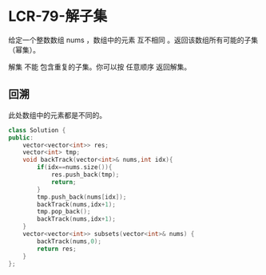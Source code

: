 # LCR-79-解子集

给定一个整数数组 nums ，数组中的元素 互不相同 。返回该数组所有可能的子集（幂集）。

解集 不能 包含重复的子集。你可以按 任意顺序 返回解集。

## 回溯

此处数组中的元素都是不同的。

```C++
class Solution {
public:
    vector<vector<int>> res;
    vector<int> tmp;
    void backTrack(vector<int>& nums,int idx){
        if(idx==nums.size()){
            res.push_back(tmp);
            return;
        }
        tmp.push_back(nums[idx]);
        backTrack(nums,idx+1);
        tmp.pop_back();
        backTrack(nums,idx+1);
    }
    vector<vector<int>> subsets(vector<int>& nums) {
        backTrack(nums,0);
        return res;
    }
};
```

